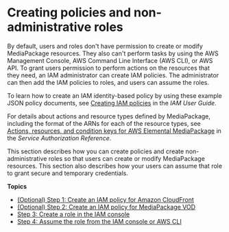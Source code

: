 # Creating policies and non\-administrative roles<a name="setting-up-create-non-admin-iam"></a>

By default, users and roles don't have permission to create or modify MediaPackage resources\. They also can't perform tasks by using the AWS Management Console, AWS Command Line Interface \(AWS CLI\), or AWS API\. To grant users permission to perform actions on the resources that they need, an IAM administrator can create IAM policies\. The administrator can then add the IAM policies to roles, and users can assume the roles\.

To learn how to create an IAM identity\-based policy by using these example JSON policy documents, see [Creating IAM policies](https://docs.aws.amazon.com/IAM/latest/UserGuide/access_policies_create-console.html) in the *IAM User Guide*\.

For details about actions and resource types defined by MediaPackage, including the format of the ARNs for each of the resource types, see [Actions, resources, and condition keys for AWS Elemental MediaPackage](https://docs.aws.amazon.com/service-authorization/latest/reference/list_awselementalmediapackage.html) in the *Service Authorization Reference*\.

This section describes how you can create policies and create non\-administrative roles so that users can create or modify MediaPackage resources\. This section also describes how your users can assume that role to grant secure and temporary credentials\.

**Topics**
+ [\(Optional\) Step 1: Create an IAM policy for Amazon CloudFront](setting-up-create-non-admin-iam-cf.md)
+ [\(Optional\) Step 2: Create an IAM policy for MediaPackage VOD](setting-up-create-non-admin-iam-vod.md)
+ [Step 3: Create a role in the IAM console](setting-up-create-role.md)
+ [Step 4: Assume the role from the IAM console or AWS CLI](setting-up-create-nonadmin-roles-assume-role.md)
